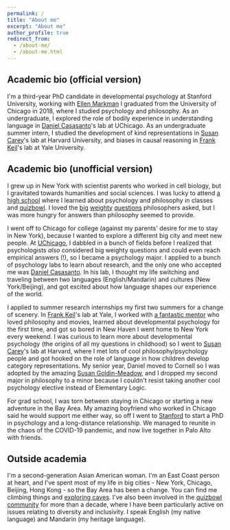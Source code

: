 ```yaml
---
permalink: /
title: "About me"
excerpt: "About me"
author_profile: true
redirect_from:
  - /about-me/
  - /about-me.html
---
```


## Academic bio (official version)
I'm a third-year PhD candidate in developmental psychology at Stanford University, working with [Ellen Markman](https://markmanlab.stanford.edu) I graduated from the University of Chicago in 2018, where I studied psychology and philosophy. As an undergraduate, I explored the role of bodily experience in understanding language in [Daniel Casasanto](https://casasanto.com)'s lab at UChicago. As an undergraduate summer intern, I studied the development of kind representations in [Susan Carey](https://psychology.fas.harvard.edu/people/susan-e-carey)'s lab at Harvard University, and biases in causal reasoning in [Frank Keil](https://cogdevlab.yale.edu/)'s lab at Yale University.

## Academic bio (unofficial version)
I grew up in New York with scientist parents who worked in cell biology, but I gravitated towards humanities and social sciences. I was lucky to attend [a high school](https://www.hunterschools.org/high-school) where I learned about psychology and philosophy in classes and [quizbowl](http://www.pace-nsc.org/what-is-quizbowl-a-primer-and-faq-for-newcomers/). I loved the [big](https://en.wikipedia.org/wiki/Metaphysics) [weighty](https://en.wikipedia.org/wiki/Philosophy_of_mind) [questions](https://en.wikipedia.org/wiki/Philosophy_of_language) philosophers asked, but I was more hungry for answers than philosophy seemed to provide.

I went off to Chicago for college (against my parents' desire for me to stay in New York), because I wanted to explore a different big city and meet new people. At [UChicago](http://uchicago.edu/), I dabbled in a bunch of fields before I realized that psychologists *also* considered big weighty questions and could even reach empirical answers (!), so I became a psychology major. I applied to a bunch of psychology labs to learn about research, and the only one who accepted me was [Daniel Casasanto](http://casasanto.com/). In his lab, I thought my life switching and traveling between two languages (English/Mandarin) and cultures (New York/Beijing), and got excited about how language shapes our experience of the world.

I applied to summer research internships my first two summers for a change of scenery. In [Frank Keil](https://cogdevlab.yale.edu/)'s lab at Yale, I worked with [a fantastic mentor](https://www.sgbjohnson.com/) who loved philosophy and movies, learned about developmental psychology for the first time, and got so bored in New Haven I went home to New York every weekend. I was curious to learn more about developmental psychology (the origins of all my questions in childhood) so I went to [Susan Carey](https://psychology.fas.harvard.edu/people/susan-e-carey)'s lab at Harvard, where I met lots of cool philosophy/psychology people and got hooked on the role of language in how children develop category representations. My senior year, Daniel moved to Cornell so I was adopted by the amazing [Susan Goldin-Meadow](https://voices.uchicago.edu/goldinmeadowlab/), and I dropped my second major in philosophy to a minor because I couldn't resist taking another cool psychology elective instead of Elementary Logic.

For grad school, I was torn between staying in Chicago or starting a new adventure in the Bay Area. My amazing boyfriend who worked in Chicago said he would support me either way, so off I went to [Stanford](https://psychology.stanford.edu/) to start a PhD in psychology and a long-distance relationship. We managed to reunite in the chaos of the COVID-19 pandemic, and now live together in Palo Alto with friends.

## Outside academia
I'm a second-generation Asian American woman. I'm an East Coast person at heart, and I've spent most of my life in big cities - New York, Chicago, Beijing, Hong Kong - so the Bay Area has been a change. You can find me climbing things and [exploring caves](https://www.sfbaycaving.org/). I've also been involved in the [quizbowl community](http://www.pace-nsc.org/what-is-quizbowl-a-primer-and-faq-for-newcomers/) for more than a decade, where I have been particularly active on issues relating to diversity and inclusivity. I speak English (my native language) and Mandarin (my heritage language).
